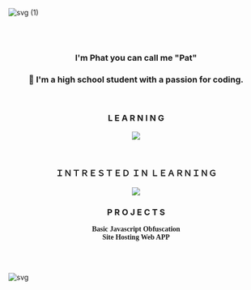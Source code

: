 ![svg (1)](https://github.com/EpicCatto/EpicCatto/assets/72650902/96c1309e-d384-4a93-8723-89c78e24d79a)

<br><br>

<h3 align="center">I'm Phat you can call me "Pat"</h3>
<h3 align="center">👋 I'm a high school student with a passion for coding.</h3>

<br>
<h3 align="center">L E A R N I N G</h3>
<p align="center">
  <a href="https://skillicons.dev">
    <img src="https://skillicons.dev/icons?i=java,html,css,js,typescript,nodejs,react,nextjs,express,mongodb&perline=12" />
  </a>
</p>
<br>
<h3 align="center">ＩＮＴＲＥＳＴＥＤ ＩＮ ＬＥＡＲＮＩＮＧ</h3>
<p align="center">
  <a href="https://skillicons.dev">
    <img src="https://skillicons.dev/icons?i=go,tensorflow,kotlin,c,cs,cpp,lua,docker,rust,dotnet,svelte,wasm&perline=12" />
  </a>
</p>

<h3 align="center">P R O J E C T S</h3>
<p align="center" style="font-family: Consolas; ">
  <b>
    Basic Javascript Obfuscation
  </b>
  <br>
  <b>
    Site Hosting Web APP
  </b>
</p>


<br><br>

![svg](https://github.com/EpicCatto/EpicCatto/assets/72650902/6040ba6a-9591-47a5-95fe-1c322597eba0)

